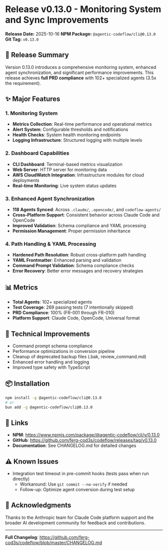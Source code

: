 # Release v0.13.0 - Monitoring System and Sync Improvements

**Release Date:** 2025-10-16
**NPM Package:** `@agentic-codeflow/cli@0.13.0`
**Git Tag:** `v0.13.0`

## 🎉 Release Summary

Version 0.13.0 introduces a comprehensive monitoring system, enhanced agent synchronization, and significant performance improvements. This release achieves **full PRD compliance** with 102+ specialized agents (3.5x the requirement).

## ✨ Major Features

### 1. Monitoring System
- **Metrics Collection**: Real-time performance and operational metrics
- **Alert System**: Configurable thresholds and notifications
- **Health Checks**: System health monitoring endpoints
- **Logging Infrastructure**: Structured logging with multiple levels

### 2. Dashboard Capabilities
- **CLI Dashboard**: Terminal-based metrics visualization
- **Web Server**: HTTP server for monitoring data
- **AWS CloudWatch Integration**: Infrastructure modules for cloud deployments
- **Real-time Monitoring**: Live system status updates

### 3. Enhanced Agent Synchronization
- **118 Agents Synced**: Across `.claude/`, `.opencode/`, and `codeflow-agents/`
- **Cross-Platform Support**: Consistent behavior across Claude Code and OpenCode
- **Improved Validation**: Schema compliance and YAML processing
- **Permission Management**: Proper permission inheritance

### 4. Path Handling & YAML Processing
- **Hardened Path Resolution**: Robust cross-platform path handling
- **YAML Frontmatter**: Enhanced parsing and validation
- **Command Prompt Validation**: Schema compliance checks
- **Error Recovery**: Better error messages and recovery strategies

## 📊 Metrics

- **Total Agents**: 102+ specialized agents
- **Test Coverage**: 269 passing tests (7 intentionally skipped)
- **PRD Compliance**: 100% (FR-001 through FR-010)
- **Platform Support**: Claude Code, OpenCode, Universal format

## 🔧 Technical Improvements

- Command prompt schema compliance
- Performance optimizations in conversion pipeline
- Cleanup of deprecated backup files (.bak, review_command.md)
- Enhanced error handling and logging
- Improved type safety with TypeScript

## 📦 Installation

```bash
npm install -g @agentic-codeflow/cli@0.13.0
# or
bun add -g @agentic-codeflow/cli@0.13.0
```

## 🔗 Links

- **NPM**: https://www.npmjs.com/package/@agentic-codeflow/cli/v/0.13.0
- **GitHub**: https://github.com/ferg-cod3s/codeflow/releases/tag/v0.13.0
- **Documentation**: See CHANGELOG.md for detailed changes

## ⚠️ Known Issues

- Integration test timeout in pre-commit hooks (tests pass when run directly)
  - Workaround: Use `git commit --no-verify` if needed
  - Follow-up: Optimize agent conversion during test setup

## 🙏 Acknowledgments

Thanks to the Anthropic team for Claude Code platform support and the broader AI development community for feedback and contributions.

---

**Full Changelog**: https://github.com/ferg-cod3s/codeflow/blob/master/CHANGELOG.md
